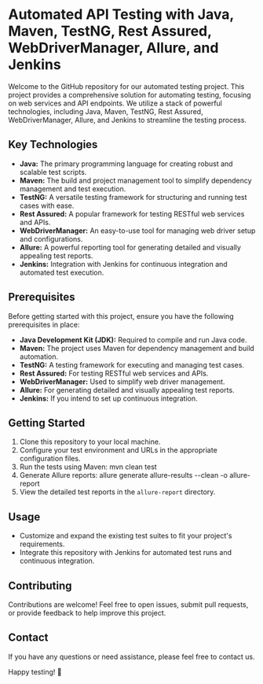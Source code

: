 # Automated API Testing with Java, Maven, TestNG, Rest Assured, WebDriverManager, Allure, and Jenkins

Welcome to the GitHub repository for our automated testing project. This project provides a comprehensive solution for automating testing, focusing on web services and API endpoints. We utilize a stack of powerful technologies, including Java, Maven, TestNG, Rest Assured, WebDriverManager, Allure, and Jenkins to streamline the testing process.

## Key Technologies

- **Java:** The primary programming language for creating robust and scalable test scripts.
- **Maven:** The build and project management tool to simplify dependency management and test execution.
- **TestNG:** A versatile testing framework for structuring and running test cases with ease.
- **Rest Assured:** A popular framework for testing RESTful web services and APIs.
- **WebDriverManager:** An easy-to-use tool for managing web driver setup and configurations.
- **Allure:** A powerful reporting tool for generating detailed and visually appealing test reports.
- **Jenkins:** Integration with Jenkins for continuous integration and automated test execution.

## Prerequisites

Before getting started with this project, ensure you have the following prerequisites in place:

- **Java Development Kit (JDK):** Required to compile and run Java code.
- **Maven:** The project uses Maven for dependency management and build automation.
- **TestNG:** A testing framework for executing and managing test cases.
- **Rest Assured:** For testing RESTful web services and APIs.
- **WebDriverManager:** Used to simplify web driver management.
- **Allure:** For generating detailed and visually appealing test reports.
- **Jenkins:** If you intend to set up continuous integration.

## Getting Started
1. Clone this repository to your local machine.
2. Configure your test environment and URLs in the appropriate configuration files.
3. Run the tests using Maven: mvn clean test
4. Generate Allure reports: allure generate allure-results --clean -o allure-report
5. View the detailed test reports in the `allure-report` directory.

## Usage
- Customize and expand the existing test suites to fit your project's requirements.
- Integrate this repository with Jenkins for automated test runs and continuous integration.

## Contributing
Contributions are welcome! Feel free to open issues, submit pull requests, or provide feedback to help improve this project.

## Contact
If you have any questions or need assistance, please feel free to contact us.

Happy testing! 🚀
